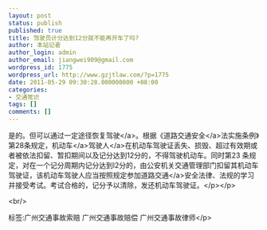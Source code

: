 ```yaml
---
layout: post
status: publish
published: true
title: 驾驶员计分达到12分就不能再开车了吗?
author: 本站记者
author_login: admin
author_email: jiangwei909@gmail.com
wordpress_id: 1775
wordpress_url: http://www.gzjtlaw.com/?p=1775
date: 2011-05-29 09:30:28.000000000 +08:00
categories:
- 交通常识
tags: []
comments: []
---
```

<p><p>是的。但可以通过一定途径恢复<a>驾驶<&#47;a>。根据《道路<a>交通安全<&#47;a>法实施条例》第28条规定，<a>机动车<&#47;a><a>驾驶人<&#47;a>在机动车驾驶证丢失、损毁、超过有效期或者被依法扣留、暂扣期间以及记分达到12分的，不得驾驶机动车。同时第23 条规定，对在一个记分周期内记分达到l2分的，由公安机关交通管理部门扣留其机动车驾驶证，该机动车驾驶人应当按照规定参加<a>道路交通<&#47;a>安全法律、法规的学习并接受考试。考试合格的，记分予以清除，发还机动车驾驶证。<&#47;p><&#47;p><br&#47;><p>标签:广州交通事故索赔 广州交通事故赔偿 广州交通事故律师<&#47;p>
